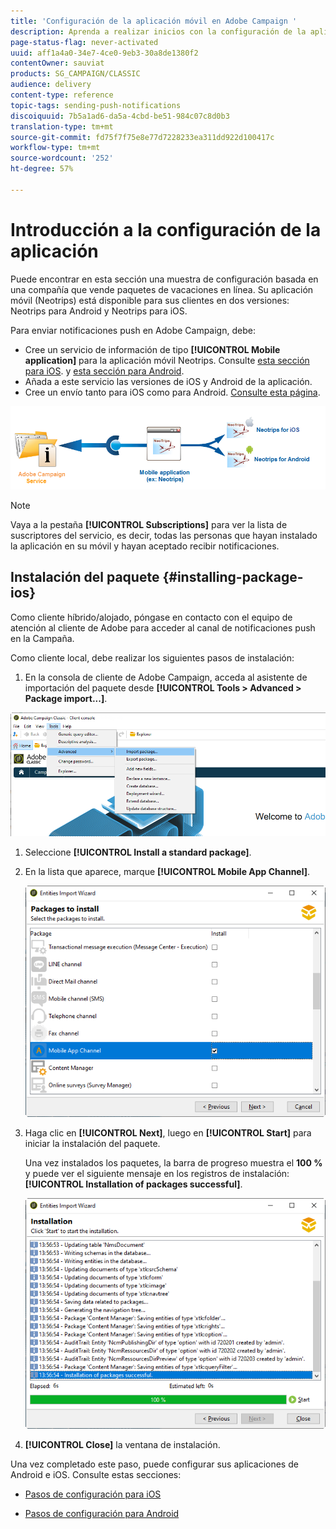 ```yaml
---
title: 'Configuración de la aplicación móvil en Adobe Campaign '
description: Aprenda a realizar inicios con la configuración de la aplicación móvil
page-status-flag: never-activated
uuid: aff1a4a0-34e7-4ce0-9eb3-30a8de1380f2
contentOwner: sauviat
products: SG_CAMPAIGN/CLASSIC
audience: delivery
content-type: reference
topic-tags: sending-push-notifications
discoiquuid: 7b5a1ad6-da5a-4cbd-be51-984c07c8d0b3
translation-type: tm+mt
source-git-commit: fd75f7f75e8e77d7228233ea311dd922d100417c
workflow-type: tm+mt
source-wordcount: '252'
ht-degree: 57%

---
```



# Introducción a la configuración de la aplicación

Puede encontrar en esta sección una muestra de configuración basada en una compañía que vende paquetes de vacaciones en línea. Su aplicación móvil (Neotrips) está disponible para sus clientes en dos versiones: Neotrips para Android y Neotrips para iOS.

Para enviar notificaciones push en Adobe Campaign, debe:

* Cree un servicio de información de tipo **[!UICONTROL Mobile application]** para la aplicación móvil Neotrips. Consulte [esta sección para iOS](../../delivery/using/configuring-the-mobile-application.md#configuring-ios-service). y [esta sección para Android](../../delivery/using/configuring-the-mobile-application-android.md#configuring-android-service).
* Añada a este servicio las versiones de iOS y Android de la aplicación.
* Cree un envío tanto para iOS como para Android. [Consulte esta página](../../delivery/using/creating-notifications.md).

![](assets/nmac_service_diagram.png)

>[!NOTE]
>
>Vaya a la pestaña **[!UICONTROL Subscriptions]** para ver la lista de suscriptores del servicio, es decir, todas las personas que hayan instalado la aplicación en su móvil y hayan aceptado recibir notificaciones.

## Instalación del paquete {#installing-package-ios}

Como cliente híbrido/alojado, póngase en contacto con el equipo de atención al cliente de Adobe para acceder al canal de notificaciones push en la Campaña.

Como cliente local, debe realizar los siguientes pasos de instalación:

1.  En la consola de cliente de Adobe Campaign, acceda al asistente de importación del paquete desde **[!UICONTROL Tools > Advanced > Package import...]**.

   ![](assets/package_ios.png)

1. Seleccione **[!UICONTROL Install a standard package]**.

1. En la lista que aparece, marque **[!UICONTROL Mobile App Channel]**.

   ![](assets/package_ios_2.png)

1. Haga clic en **[!UICONTROL Next]**, luego en **[!UICONTROL Start]** para iniciar la instalación del paquete.

   Una vez instalados los paquetes, la barra de progreso muestra el **100 %** y puede ver el siguiente mensaje en los registros de instalación: **[!UICONTROL Installation of packages successful]**.

   ![](assets/package_ios_3.png)

1. **[!UICONTROL Close]** la ventana de instalación.

Una vez completado este paso, puede configurar sus aplicaciones de Android e iOS.
Consulte estas secciones:

* [Pasos de configuración para iOS](../../delivery/using/configuring-the-mobile-application.md)

* [Pasos de configuración para Android](../../delivery/using/configuring-the-mobile-application-android.md)
